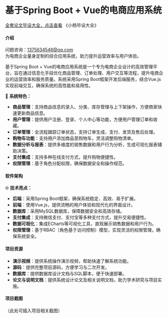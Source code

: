 # 基于Spring Boot + Vue的电商应用系统

[全套论文毕设大全，点击查看](https://www.yuque.com/yuqueyonghux32e1j/kxdc9g?#) 《小杨毕设大全》

#### 介绍  
问题咨询：1375634546@qq.com  
为电商企业量身定制的综合应用系统，助力提升运营效率与用户体验。

基于Spring Boot + Vue的电商应用系统是一个专为电商企业设计的高效管理平台，旨在通过信息化手段优化商品管理、订单处理、用户交互等流程，提升电商企业的运营效率和服务质量。系统采用Spring Boot框架开发后端服务，结合Vue.js实现前端交互，确保系统的高性能和易用性。

🔧 **系统特色：**

- **商品管理**：支持商品信息的录入、分类、库存管理与上下架操作，方便商家快速更新商品信息。
- **用户管理**：提供用户注册、登录、个人中心等功能，方便用户管理订单和收藏。
- **订单管理**：全流程跟踪订单状态，支持订单生成、支付、发货及售后处理。
- **购物车功能**：支持用户添加商品至购物车，灵活调整购物清单。
- **数据分析与报表**：提供多维度的销售数据和用户行为分析，生成可视化报表辅助决策。
- **支付集成**：支持多种在线支付方式，提升购物便捷性。
- **权限管理**：基于角色分配权限，确保数据安全和操作规范。

#### 软件架构
🌐 **技术亮点：**

- **后端**：采用Spring Boot框架，确保系统稳定、高效、易于扩展。
- **前端**：使用Vue.js，提供流畅的用户体验和现代化的界面设计。
- **数据库**：采用MySQL数据库，保障数据安全和高效存储。
- **支付集成**：支持微信支付、支付宝等多种支付方式，提升交易便捷性。
- **数据可视化**：集成ECharts等可视化工具，直观展示销售数据和用户行为。
- **权限管理**：基于RBAC（角色基于访问控制）模型，实现灵活的权限管理，确保系统安全。

#### 项目资源  
- **演示视频**：提供系统操作演示视频，帮助快速了解系统功能。  
- **源码**：提供完整项目源码，方便学习与二次开发。  
- **数据库**：提供数据库设计文档与SQL脚本，便于快速部署。  
- **论文与说明文档**：提供系统设计论文及相关说明文档，助力学术研究与项目实施。

#### 项目截图  
（此处可插入项目相关截图）
